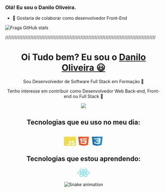 ### Olá! Eu sou o Danilo Oliveira.

- 👯 Gostaria de colaborar como desenvolvedor Front-End

![Fraga GitHub stats](https://github-readme-stats.vercel.app/api?username=danilolliveira&show_icons=true&theme=dracula&count_private=true)


  
  ////////////////////////////////////////////////////////////////////////////////////////////////
  
  <div>
  
  <h1 align="center">
    Oi Tudo bem? Eu sou o 
    <a href="https://github.com/danilolliveira">Danilo Oliveira 😃️</a>
  </h1>
  
  <p align="center">
    Sou Desenvolvedor de Software Full Stack em Formação 🌱
  </p>
  
  <p align="center">
    Tenho interesse em contribuir como Desenvolvedor Web Back-end, Front-end ou Full Stack 🤝
  </p>
  
</div>

<div align="center">
  <a href="https://github.com/danilolliveira">
    <img height="150em" src="https://github-readme-stats.vercel.app/api?username=danilolliveira&count_private=true&include_all_commits=true&show_icons=true&theme=dracula&hide_border=false&show_owner=true"/>
  </a>
</div> 
  
<div align="center">
  
  ## Tecnologias que eu uso no meu dia:

<div style="display: inline_block"><br>
  <img align="center" alt="Dan-Js" height="30" width="40" src="https://raw.githubusercontent.com/devicons/devicon/master/icons/javascript/javascript-plain.svg"> 
 
  <img align="center" alt="Dan-HTML" height="30" width="40" src="https://raw.githubusercontent.com/devicons/devicon/master/icons/html5/html5-original.svg">
 
 <img align="center" alt="Dan-CSS" height="30" width="40" src="https://raw.githubusercontent.com/devicons/devicon/master/icons/css3/css3-original.svg">
 
 ## Tecnologias que estou aprendendo:
 
  <img align="center" alt="Dan-React" height="30" width="40" src="https://raw.githubusercontent.com/devicons/devicon/master/icons/react/react-original.svg">
  
</div>

<div align="center">

  ![Snake animation](https://github.com/danielbped/danielbped/blob/output/github-contribution-grid-snake.svg)
  
</div>
